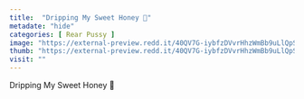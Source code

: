 ```yaml
---
title:  "Dripping My Sweet Honey 🍯"
metadate: "hide"
categories: [ Rear Pussy ]
image: "https://external-preview.redd.it/40QV7G-iybfzDVvrHhzWmBb9uLlQpSSCmT_QiqQsJIk.jpg?auto=webp&s=98a1947bd94e62fedfc44fbf807133250246e260"
thumb: "https://external-preview.redd.it/40QV7G-iybfzDVvrHhzWmBb9uLlQpSSCmT_QiqQsJIk.jpg?width=640&crop=smart&auto=webp&s=74d7828b7cc9dbb9444cd6625886e69e467ca131"
visit: ""
---
```

Dripping My Sweet Honey 🍯
